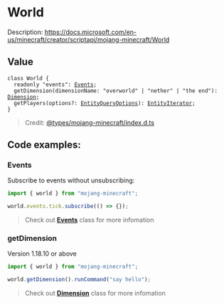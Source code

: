 # World

Description: https://docs.microsoft.com/en-us/minecraft/creator/scriptapi/mojang-minecraft/World

## Value

<pre><code class="lang-ts"><span class="hljs-type"><span class="hljs-keyword">class</span> <span class="hljs-title">World</span> {</span>
  <span class="hljs-type">readonly</span> <span class="hljs-string">"events"</span>: <a href="https://github.com/jaylydev/gametest-example/tree/main/mojang-minecraft/classes/Events.md">Events</a>;
  <span class="hljs-class">getDimension</span>(<span class="hljs-string">dimensionName:</span> <span class="hljs-string">"overworld"</span> | <span class="hljs-string">"nether"</span> | <span class="hljs-string">"the end"</span>): <a href="https://github.com/jaylydev/gametest-example/tree/main/mojang-minecraft/classes/Dimension.md" class="hljs-type">Dimension</a>;
  <span class="hljs-class">getPlayers</span>(options?: <a href="https://github.com/jaylydev/gametest-example/tree/main/mojang-minecraft/classes/EntityQueryOptions.md" class="hljs-type">EntityQueryOptions</a>): <a href="https://github.com/jaylydev/gametest-example/tree/main/mojang-minecraft/classes/EntityIterator.md" class="hljs-type">EntityIterator</a>;
}
</code></pre>

> Credit: [@types/mojang-minecraft/index.d.ts](https://github.com/DefinitelyTyped/DefinitelyTyped/blob/master/types/mojang-minecraft/index.d.ts)

## Code examples:

### Events

Subscribe to events without unsubscribing:

```js
import { world } from "mojang-minecraft";

world.events.tick.subscribe(() => {});
```

> Check out [**Events**](https://github.com/jaylydev/gametest-example/tree/main/mojang-minecraft/classes/Events.md) class for more infomation

### getDimension

Version 1.18.10 or above

```js
import { world } from "mojang-minecraft";

world.getDimension().runCommand("say hello");
```

> Check out [**Dimension**](https://github.com/jaylydev/gametest-example/tree/main/mojang-minecraft/classes/Dimension.md) class for more infomation
